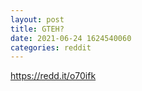 ```yaml
--- 
layout: post 
title: GTEH? 
date: 2021-06-24 1624540060 
categories: reddit 
--- 
```

https://redd.it/o70ifk